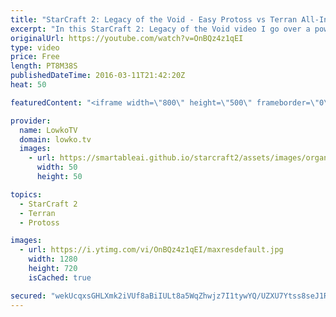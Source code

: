 ```yaml
---
title: "StarCraft 2: Legacy of the Void - Easy Protoss vs Terran All-In Build Order! (Protoss Guide)"
excerpt: "In this StarCraft 2: Legacy of the Void video I go over a powerful all-in that is easy to execute for Protoss players. This Protoss versus Terran all-in strategy focuses on getting a mass of Adepts, which usually can be used to overwhelm your opponent. By pushing out right when multiple upgrades finish"
originalUrl: https://youtube.com/watch?v=OnBQz4z1qEI
type: video
price: Free
length: PT8M38S
publishedDateTime: 2016-03-11T21:42:20Z
heat: 50

featuredContent: "<iframe width=\"800\" height=\"500\" frameborder=\"0\" src=\"https://www.youtube.com/embed/OnBQz4z1qEI\" allow=\"accelerometer; autoplay; encrypted-media; gyroscope; picture-in-picture\" allowfullscreen></iframe>"

provider:
  name: LowkoTV
  domain: lowko.tv
  images:
    - url: https://smartableai.github.io/starcraft2/assets/images/organizations/lowko.tv-50x50.jpg
      width: 50
      height: 50

topics:
  - StarCraft 2
  - Terran
  - Protoss

images:
  - url: https://i.ytimg.com/vi/OnBQz4z1qEI/maxresdefault.jpg
    width: 1280
    height: 720
    isCached: true

secured: "wekUcqxsGHLXmk2iVUf8aBiIULt8a5WqZhwjz7I1tywYQ/UZXU7Ytss8seJ1RuyLhurBa95CtVtu9K1bK39bpc1ty5lDQPY8SqkTZouMqHfPepOkREvCbN0UWAZ/QDUWtV0ktdUygmsMfy6PMVMF96nzwvm6yb8iNSj2A6i52teYxvGoEcmE8WJGWhz0iPqoyxQVhSu+S7ZD+3rW8PRmd8nNZR7oL7DymDSpbagKGGTbQADuAB9c2E2cvvRa8O3Phvq7zw3doGg6dhVSCoAZcW/LBEXe1FzizoLOmWRLY6XCwL5ln4HccS6y58YCs+ZjKfiYnpqrIuHH8aFAZEpfV1uS/fbtSz7CD8r1TiPtl3X5OqArAsUPeYDL27Adc65JQq4WWBiFK0LtFo/9RRFtQbcZKEwKKeUE0mGolhmVt4Y=;bOjGWI3uoGR/G/MZoMPYOQ=="
---
```


